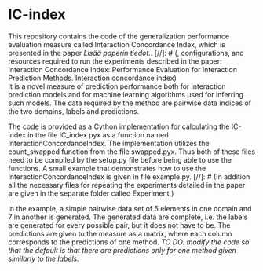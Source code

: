 # IC-index
This repository contains the code of the generalization performance evaluation measure called Interaction Concordance Index, which is presented in the paper *Lisää paperin tiedot.*.
[//]: # (, configurations, and resources required to run the experiments described in the paper: Interaction Concordance Index: Performance Evaluation for Interaction Prediction Methods.
Interaction concordance index)   
It is a novel measure of prediction 
performance both for interaction prediction models and for machine learning algorithms used for inferring such models. The data required by the method are pairwise data indices of the two domains, labels and predictions.

The code is provided as a Cython implementation for calculating the IC-index in the file IC_index.pyx as a function named InteractionConcordanceIndex. The implementation utilizes the count_swapped function from the file swapped.pyx. Thus both of these files need to be compiled by the setup.py file before being able to use the functions. A small example that demonstrates how to use the InteractionConcordanceIndex is given in file example.py. [//]: # (In addition all the necessary files for repeating the experiments detailed in the paper are given in the separate folder called Experiment.)  

In the example, a simple pairwise data set of 5 elements in one domain and 7 in another is generated. The generated data are complete, i.e. the labels are generated for every possible pair, but it does not have to be. The predictions are given to the measure as a matrix, where each column corresponds to the predictions of one method.
*TO DO: modify the code so that the default is that there are predictions only for one method given similarly to the labels.*
